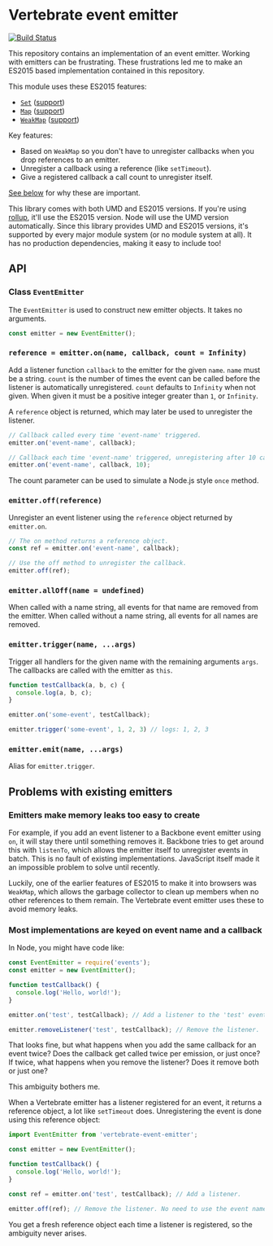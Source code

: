 # Vertebrate event emitter

[![Build Status](https://travis-ci.org/qubyte/vertebrate-event-emitter.svg?branch=master)](https://travis-ci.org/qubyte/vertebrate-event-emitter)

This repository contains an implementation of an event emitter. Working with
emitters can be frustrating. These frustrations led me to make an ES2015 based
implementation contained in this repository.

This module uses these ES2015 features:

 - [`Set`](https://developer.mozilla.org/en/docs/Web/JavaScript/Reference/Global_Objects/Set) ([support](http://kangax.github.io/compat-table/es6/#test-Set))
 - [`Map`](https://developer.mozilla.org/en/docs/Web/JavaScript/Reference/Global_Objects/Map) ([support](http://kangax.github.io/compat-table/es6/#test-Map))
 - [`WeakMap`](https://developer.mozilla.org/en/docs/Web/JavaScript/Reference/Global_Objects/WeakMap) ([support](http://kangax.github.io/compat-table/es6/#test-WeakMap))

Key features:

 - Based on `WeakMap` so you don't have to unregister callbacks when you drop
   references to an emitter.
 - Unregister a callback using a reference (like `setTimeout`).
 - Give a registered callback a call count to unregister itself.

[See below](#problems-with-existing-emitters) for why these are important.

This library comes with both UMD and ES2015 versions. If you're using
[rollup](http://rollupjs.org/), it'll use the ES2015 version. Node will use
the UMD version automatically. Since this library provides UMD and ES2015
versions, it's supported by every major module system (or no module system at
all). It has no production dependencies, making it easy to include too!

## API

### Class `EventEmitter`

The `EventEmitter` is used to construct new emitter objects. It takes
no arguments.

```javascript
const emitter = new EventEmitter();
```

### `reference = emitter.on(name, callback, count = Infinity)`

Add a listener function `callback` to the emitter for the given `name`. `name`
must be a string. `count` is the number of times the event can be called before
the listener is automatically unregistered. `count` defaults to `Infinity` when
not given. When given it must be a positive integer greater than `1`, or
`Infinity`.

A `reference` object is returned, which may later be used to unregister the
listener.

```javascript
// Callback called every time 'event-name' triggered.
emitter.on('event-name', callback);

// Callback each time 'event-name' triggered, unregistering after 10 calls.
emitter.on('event-name', callback, 10);
```

The count parameter can be used to simulate a Node.js style `once` method.

### `emitter.off(reference)`

Unregister an event listener using the `reference` object returned by
`emitter.on`.

```javascript
// The on method returns a reference object.
const ref = emitter.on('event-name', callback);

// Use the off method to unregister the callback.
emitter.off(ref);
```

### `emitter.allOff(name = undefined)`

When called with a name string, all events for that name are removed from the
emitter. When called without a name string, all events for all names are
removed.

### `emitter.trigger(name, ...args)`

Trigger all handlers for the given name with the remaining arguments `args`. The
callbacks are called with the emitter as `this`.

```javascript
function testCallback(a, b, c) {
  console.log(a, b, c);
}

emitter.on('some-event', testCallback);

emitter.trigger('some-event', 1, 2, 3) // logs: 1, 2, 3
```

### `emitter.emit(name, ...args)`

Alias for `emitter.trigger`.

## Problems with existing emitters

### Emitters make memory leaks too easy to create

For example, if you add an event listener to a Backbone event emitter using
`on`, it will stay there until something removes it. Backbone tries to get
around this with `listenTo`, which allows the emitter itself to unregister
events in batch. This is no fault of existing implementations. JavaScript itself
made it an impossible problem to solve until recently.

Luckily, one of the earlier features of ES2015 to make it into browsers was
`WeakMap`, which allows the garbage collector to clean up members when no other
references to them remain. The Vertebrate event emitter uses these to avoid
memory leaks.

### Most implementations are keyed on event name and a callback

In Node, you might have code like:

```javascript
const EventEmitter = require('events');
const emitter = new EventEmitter();

function testCallback() {
  console.log('Hello, world!');
}

emitter.on('test', testCallback); // Add a listener to the 'test' event.

emitter.removeListener('test', testCallback); // Remove the listener.
```

That looks fine, but what happens when you add the same callback for an event
twice? Does the callback get called twice per emission, or just once? If twice,
what happens when you remove the listener? Does it remove both or just one?

This ambiguity bothers me.

When a Vertebrate emitter has a listener registered for an event, it returns a
reference object, a lot like `setTimeout` does. Unregistering the event is done
using this reference object:

```javascript
import EventEmitter from 'vertebrate-event-emitter';

const emitter = new EventEmitter();

function testCallback() {
  console.log('Hello, world!');
}

const ref = emitter.on('test', testCallback); // Add a listener.

emitter.off(ref); // Remove the listener. No need to use the event name.
```

You get a fresh reference object each time a listener is registered, so the
ambiguity never arises.
